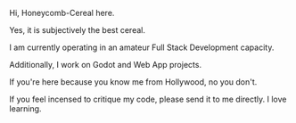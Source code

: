 Hi, Honeycomb-Cereal here.

Yes, it is subjectively the best cereal.

I am currently operating in an amateur Full Stack Development capacity.

Additionally, I work on Godot and Web App projects.

If you're here because you know me from Hollywood, no you don't.

If you feel incensed to critique my code, please send it to me directly. I love learning.

<!---
Honeycomb-cereal/Honeycomb-cereal is a ✨ special ✨ repository because its `README.md` (this file) appears on your GitHub profile.
You can click the Preview link to take a look at your changes.
--->
